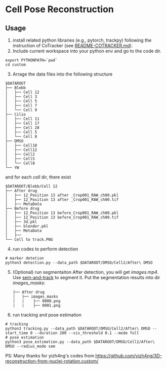 # Cell Pose Reconstruction

## Usage

1. install related python libraries (e.g., pytorch, trackpy) following the instruction of CoTracker (see [README-COTRACKER.md](./README-COTRACKER.md)).
2. Include current workspace into your python env and go to the code dir.
```shell
export PYTHONPATH=`pwd`
cd custom
```
3. Arrage the data files into the following structure
```shell
$DATAROOT
├── Blebb
│   ├── Cell 12
│   ├── Cell 3
│   ├── Cell 5
│   ├── Cell 7
│   └── Cell 9
├── Cilio
│   ├── Cell 11
│   ├── Cell 17
│   ├── Cell 20
│   ├── Cell 5
│   └── Cell 8
├── DMSO
│   ├── Cell10
│   ├── Cell12
│   ├── Cell2
│   ├── Cell5
│   └── Cell8
└── YW
```
and for each *cell* dir, there exist
```shell
$DATAROOT/Blebb/Cell 12
├── After drug
│   ├── 12_Position 13 after _Crop001_RAW_ch00.pkl
│   ├── 12_Position 13 after _Crop001_RAW_ch00.tif
│   ├── MetaData
├── Before drug
│   ├── 12_Position 13 before_Crop001_RAW_ch00.pkl
│   ├── 12_Position 13 before_Crop001_RAW_ch00.tif
│   ├── 3d.pkl
│   ├── blender.pkl
│   ├── MetaData
│   ├── 
└── Cell to track.PNG
```
4. run codes to perform detection
```shell
# marker detetion
python3 detection.py --data_path $DATAROOT/DMSO/Cell2/After\ DMSO
```
5. (Optional) run segmentaiton
   After detection, you will get *images.mp4*. Use [sem-and-track](https://github.com/fishfishson/Segment-and-Track-Anything) to segment it. Put the segmentation results into dir *images_masks*:
   ```shell
   ├── After drug
   │   ├── images_masks
   |   |    ├── 0000.png
   |   |    ├── 0001.png
    ```
6. run tracking and pose estimation
```shell
# tracking
python3 tracking.py --data_path $DATAROOT/DMSO/Cell2/After\ DMSO --start_time 0 --duration 200 --vis_threshold 0.1 --mode full
# pose estimation
python3 pose_estimation.py --data_path $DATAROOT/DMSO/Cell2/After\ DMSO --radius_mode sem
```

PS: Many thanks for yizh4ng's codes from https://github.com/yizh4ng/3D-reconstruction-from-nuclei-rotation.custom/
